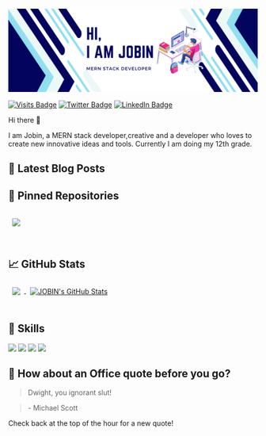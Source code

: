 [![JOBIN's GitHub Banner](./assets/banner.png)](https://github.com/Jobin-S)


[![Visits Badge](https://badges.pufler.dev/visits/Jobin-S/Jobin-S)](https://github.com/Jobin-S)
[![Twitter Badge](https://img.shields.io/badge/Twitter-Profile-informational?style=flat&logo=twitter&logoColor=white&color=1CA2F1)](https://twitter.com/jobins76400)
[![LinkedIn Badge](https://img.shields.io/badge/LinkedIn-Profile-informational?style=flat&logo=linkedin&logoColor=white&color=0D76A8)](https://www.linkedin.com/in/jobins76400/)

Hi there 👋

I am Jobin, a MERN stack developer,creative and a developer who loves to create new innovative ideas and tools. Currently I am doing my 12th grade.

## 📩 Latest Blog Posts

<!-- BLOG-POST-LIST:START -->

<!-- BLOG-POST-LIST:END -->

## 📌 Pinned Repositories

<a href="https://github.com/Jobin-S/CLASS-ROOM-MANAGEMENT-SYSTEM">
  <img align="center" style="margin:1rem 0.5rem" src="https://github-readme-stats.vercel.app/api/pin/?username=Jobin-S&repo=CLASS-ROOM-MANAGEMENT-SYSTEM&title_color=ffffff&text_color=c9cacc&icon_color=4AB197&bg_color=1A2B34" />
</a>

<br>
<br>

## &#x1f4c8; GitHub Stats



<a href="https://github.com/Jobin-S">
  <img align="center" style="margin:0.5rem" src="https://github-readme-stats.vercel.app/api/top-langs/?username=Jobin-S&hide=html,css&title_color=ffffff&text_color=c9cacc&icon_color=4AB197&bg_color=1A2B34" />
</a>

<a href="https://github.com/Jobin-S">
  <img align="center" style="margin:0.5rem" src="https://github-readme-stats.vercel.app/api?username=Jobin-S&show_icons=true&line_height=27&count_private=true&title_color=ffffff&text_color=c9cacc&icon_color=4AB097&bg_color=1A2B34" alt="JOBIN's GitHub Stats" />
</a>
<br>
<br>

## 💼 Skills


![](https://img.shields.io/badge/Nodejs-informational?style=flat&logo=Node.js&logoColor=white&color=green)
![](https://img.shields.io/badge/ExpressJs-informational?style=flat&logo=Express&logoColor=white&color=green)
![](https://img.shields.io/badge/React-informational?style=flat&logo=react&logoColor=white)
![](https://img.shields.io/badge/MongoDB-informational?style=flat&logo=MongoDb&logoColor=white&color=green)



## 📣 How about an Office quote before you go?

> <p>Dwight, you ignorant slut!</p>

> <p>- Michael Scott</p>

Check back at the top of the hour for a new quote!


<br>

